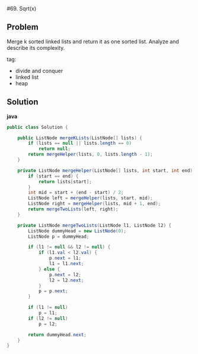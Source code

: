 #69. Sqrt(x)

## Problem

Merge k sorted linked lists and return it as one sorted list. Analyze and describe its complexity.

tag:
- divide and conquer
- linked list
- heap

## Solution

**java**

```java
public class Solution {

	public ListNode mergeKLists(ListNode[] lists) {
		if (lists == null || lists.length == 0)
			return null;
		return mergeHelper(lists, 0, lists.length - 1);
	}

	private ListNode mergeHelper(ListNode[] lists, int start, int end) {
		if (start == end) {
			return lists[start];
		}
		int mid = start + (end - start) / 2;
		ListNode left = mergeHelper(lists, start, mid);
		ListNode right = mergeHelper(lists, mid + 1, end);
		return mergeTwoLists(left, right);
	}

	private ListNode mergeTwoLists(ListNode l1, ListNode l2) {
		ListNode dummyHead = new ListNode(0);
		ListNode p = dummyHead;

		if (l1 != null && l2 != null) {
			if (l1.val < l2.val) {
				p.next = l1;
				l1 = l1.next;
			} else {
				p.next = l2;
				l2 = l2.next;
			}
			p = p.next;
		}

		if (l1 != null)
			p = l1;
		if (l2 != null)
			p = l2;

		return dummyHead.next;
	}
}
```
